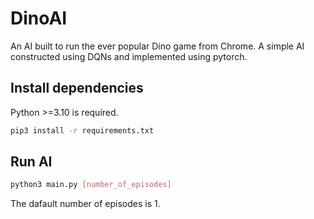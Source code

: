 # DinoAI

An AI built to run the ever popular Dino game from Chrome. A simple AI constructed using DQNs and implemented using pytorch.

## Install dependencies

Python >=3.10 is required.

```bash
pip3 install -r requirements.txt
```
## Run AI

```bash
python3 main.py [number_of_episodes]
```
The dafault number of episodes is 1.
